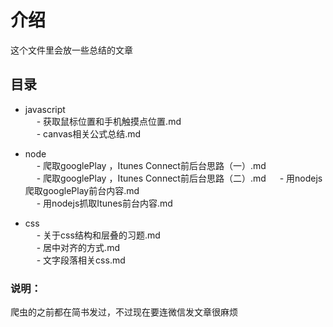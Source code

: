 # 介绍
这个文件里会放一些总结的文章
## 目录  
- javascript   
  &emsp; - 获取鼠标位置和手机触摸点位置.md   
  &emsp; - canvas相关公式总结.md  

- node  
  &emsp; - 爬取googlePlay ，Itunes Connect前后台思路（一）.md  
  &emsp; - 爬取googlePlay ，Itunes Connect前后台思路（二）.md
  &emsp; - 用nodejs爬取googlePlay前台内容.md  
  &emsp; - 用nodejs抓取Itunes前台内容.md
- css  
    &emsp; - 关于css结构和层叠的习题.md  
    &emsp; - 居中对齐的方式.md  
    &emsp; - 文字段落相关css.md  
    

### 说明：
爬虫的之前都在简书发过，不过现在要连微信发文章很麻烦